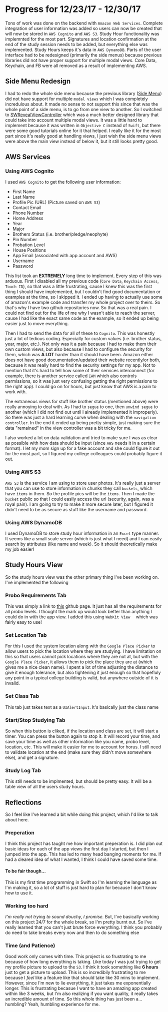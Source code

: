 # Progress for 12/23/17 - 12/30/17

Tons of work was done on the backend with `Amazon Web Services`. Complete integration of user information was added so users can now be created that will now be stored in `AWS Cognito` and `AWS S3`. Study Hour functionality was implemnted for the most part. Signatures and location confirmation at the end of the study session needs to be added, but everything else was implemented. Study Hours keeps it's data in `AWS DynamoDB`. Parts of the user interface had to be redesigned (primarily the side menus) because previous libraries did not have proper support for multiple modal views. Core Data, Keychain, and FB were all removed as a result of implementing AWS.

## Side Menu Redesign

I had to redo the whole side menu because the previous library ([Side Menu](https://github.com/jonkykong/SideMenu)) did not have support for multiple `modal views` which I was completely incredulous about. It made no sense to not support this since that was the whole point of a side menu, is to go from one view to another. So I switched to [SWRevealViewController](https://github.com/John-Lluch/SWRevealViewController) which was a much better designed library that could take into account multiple modal views. It was a little hard to implement because it was written in `Objective C` instead of `Swift`, but there were some good tutorials online for it that helped. I really like it for the most part since it's really good at handling views, I just wish the side menu views were above the main view instead of below it, but it still looks pretty good.

## AWS Services

### Using AWS Cognito

I used `AWS Cognito` to get the following user information:

* First Name
* Last Name
* Profile Pic (URL) (Picture saved on `AWS S3`)
* Contact Email
* Phone Number
* Home Address
* Year
* Major
* Brothers Status (i.e. brother/pledge/neophyte)
* Pin Number
* Probation Level
* House Positions
* App Email (associated with app account and AWS)
* Username
* Password

This list took an **EXTREMELY** long time to implement. Every step of this was arduous. First I disabled all my previous code (`Core Data`, `Keychain Access`, `Touch ID`), so that was a little frustrating, cause I knew this was the first thing I should have implemented, but I couldn't find good documentation or examples at the time, so I skipped it. I ended up having to actually use some of amazon's example code and transfer my whole project over to theirs. So that's why I have two github repositories now. So that was a real pain. I could not find out for the life of me why I wasn't able to reach the server, cause I had like the exact same code as the example, so it ended up being easier just to move everything.

Then I had to send the data for all of these to `Cognito`. This was honestly just a lot of tedious coding. Especially for custom values (i.e. brother status, year, major, etc.). Not only was it a pain because I had to make them their own custom views, but also because I had to configure the security for them, which was **A LOT** harder than it should have been. Amazon either does not have good documentation/updated their website recently/or both, because it was really hard to find the security settings for my app. Not to mention that it's hard to tell how some of their services interconnect (for example, there is another service called  `IAM` which also controls permissions, so it was just very confusing getting the right permissions to the right app). I could go on for hours, but just know that AWS is a pain to work with.

The extraneous views for stuff like brother status (mentioned above) were really annoying to deal with. As I had to `segue` to one, then `unwind segue` to another (which I did not find out until I already implemented it improperly). So there was just a hard learning curve when dealing with the `navigation controller`. In the end it ended up being pretty simple, just making sure the data "remained" in the view controller was a bit tricky for me.

I also worked a lot on data validation and tried to make sure I was as clear as possible with how data should be input (since `AWS` needs it in a certain format). I let my mom sign up for a fake account and she could figure it out for the most part, so I figured my college colleagues could probably figure it out.

### Using AWS S3

`AWS S3` is the service I am using to store user photos. It's really just a server that you can use to store information in chunks they call `buckets`, which have `items` in them. So the profile pics will be the `items`. Then I made the `bucket` public so that I could easily access the url (security, again, was a royal pain). I am going to try to make it more secure later, but I figured it didn't need to be as secure as stuff like the username and password. 

### Using AWS DynamoDB

I used DynamoDB to store study hour information in an `Excel` type manner. It seems like a small scale server (which is just what I need) and I can easily search by attributes (like name and week). So it should theoretically make my job easier!

## Study Hours View

So the study hours view was the other primary thing I've been working on. I've implemented the following

### Probo Requirements Tab

This was simply a link to [this](https://github.com/jamesjweber/Beta-App/blob/master/Documentation/Probo%20Requirements.md) github page. It just has all the requirements for all probo levels. I thought the mark up would look better than anything I could do in with the app view. I added this using `WebKit View	` which was fairly easy to use!

### Set Location Tab

For this I used the system location along with the `Google Place Picker` to allow users to pick the location where they are studying. I have limitation on this so that users cannot pick locations where they are not at, but with the `Google Place Picker`, it allows them to pick the place they are at (which gives me a nice clean name). I spent a lot of time adjusting the distance to give it enough tolerance, but also tightening it just enough so that hopefluly any point in a typical college building is valid, but anywhere outside of it is invalid. 

### Set Class Tab

This tab just takes text as a `UIAlertInput`. It's basically just the class name

### Start/Stop Studying Tab

So when this button is cliked, if the location and class are set, it will start a timer. You can press the button again to stop it. It will record your time, and save your time as well as other information like you name, probo level, location, etc. This will make it easier for me to account for horus. I still need to validate location at the end (make sure they didn't move somewhere else), and get a signature.

### Study Log Tab

This still needs to be implmented, but should be pretty easy. It will be a table view of all the users study hours.

## Reflections

So I feel like I've learned a bit while doing this project, which I'd like to talk about here.

### Preperation

I think this project has taught me how important preperation is. I did plan out basic ideas for each of the app views the first day I started, but then I jumped into the app. This has led to many head banging moments for me. If had a cleared idea of what I wanted, I think I could have saved some time.

#### To be fair though...
This is my first time programming in Swift so I'm learning the language as I'm making it, so a lot of stuff is just hard to plan for because I don't know how to use it. 
 
### Working too hard

*I'm really not trying to sound douchy, I promise.* But, I've basically working on this project 24/7 for the whole break, so I'm pretty burnt out. So I've really learned that you can't just brute force everything. I think you probably do need to take breaks every now and then to do something else 

### Time (and Patience)

Good work only comes with time. This project is so frustrating to me because of how long everything is taking. Like today I was just trying to get my profile picture to upload to the `S3`. I think it took something like **6 hours** just to get a picture to upload. This is so incredibily frustrating to me because I *feel* like a feature like that should take like 30 mins to implement. However, since I'm new to lie everything, it just takes me exponentially longer. This is frustrating becasue I want to have an amazing app created within like 3 weeks, but I'm also realizing if you want quality, it really takes an incredible amount of time. So this whole thing has just been a... humbling? Yeah, humbling experience for me.
